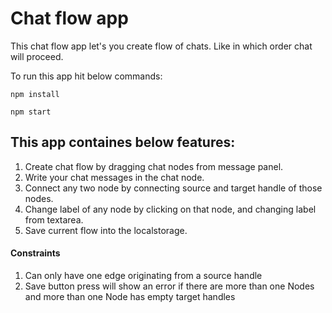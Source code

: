 # Chat flow app

This chat flow app let's you create flow of chats. Like in which order chat will proceed.

To run this app hit below commands:

```shell
npm install

npm start
```

## This app containes below features:

1. Create chat flow by dragging chat nodes from message panel.
2. Write your chat messages in the chat node.
3. Connect any two node by connecting source and target handle of those nodes.
4. Change label of any node by clicking on that node, and changing label from textarea.
5. Save current flow into the localstorage.

#### Constraints

1. Can only have one edge originating from a source handle
2. Save button press will show an error if there are more than one Nodes and more than one Node has empty target handles
